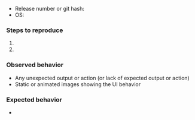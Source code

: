 * Release number or git hash: 
* OS: 

### Steps to reproduce

1. 
2. 

### Observed behavior
* Any unexpected output or action (or lack of expected output or action)
* Static or animated images showing the UI behavior

### Expected behavior
*
